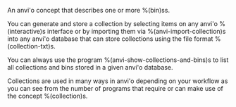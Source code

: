 An anvi'o concept that describes one or more %(bin)ss.

You can generate and store a collection by selecting items on any anvi'o %(interactive)s interface or by importing them via %(anvi-import-collection)s into any anvi'o database that can store collections using the file format %(collection-txt)s.

You can always use the program %(anvi-show-collections-and-bins)s to list all collections and bins stored in a given anvi'o database.

Collections are used in many ways in anvi'o depending on your workflow as you can see from the number of programs that require or can make use of the concept %(collection)s.
